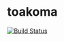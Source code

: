 # toakoma

[![Build Status](https://travis-ci.org/PrawoPolskie/toakoma.svg?branch=master)](https://travis-ci.org/PrawoPolskie/toakoma)